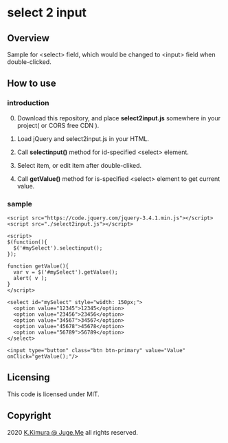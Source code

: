 # select 2 input


## Overview

Sample for &lt;select&gt; field, which would be changed to &lt;input&gt; field when double-clicked.


## How to use

### introduction

0. Download this repository, and place **select2input.js** somewhere in your project( or CORS free CDN ).

1. Load jQuery and select2input.js in your HTML.

2. Call **selectinput()** method for id-specified &lt;select&gt; element.

3. Select item, or edit item after double-cliked.

4. Call **getValue()** method for is-specified &lt;select&gt; element to get current value.

### sample

```
<script src="https://code.jquery.com/jquery-3.4.1.min.js"></script>
<script src="./select2input.js"></script>
```

```
<script>
$(function(){
  $('#mySelect').selectinput();
});

function getValue(){
  var v = $('#mySelect').getValue();
  alert( v );
}
</script>
```

```
<select id="mySelect" style="width: 150px;">
  <option value="12345">12345</option>
  <option value="23456">23456</option>
  <option value="34567">34567</option>
  <option value="45678">45678</option>
  <option value="56789">56789</option>
</select>
```

```
<input type="button" class="btn btn-primary" value="Value" onClick="getValue();"/>
```


## Licensing

This code is licensed under MIT.


## Copyright

2020 [K.Kimura @ Juge.Me](https://github.com/dotnsf) all rights reserved.
